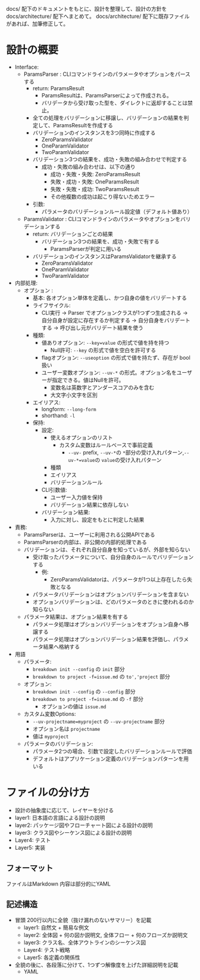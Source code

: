 docs/ 配下のドキュメントをもとに、設計を整理して、設計の方針を docs/architecture/ 配下へまとめて。
docs/architecture/ 配下に既存ファイルがあれば、加筆修正して。

# 設計の概要

- Interface:
  - ParamsParser : CLIコマンドラインのパラメータやオプションをパースする
    - return: ParamsResult
      - ParamsResultは、ParamsParserによって作成される。
      - バリデータから受け取った型を、ダイレクトに返却することは禁止。
    - 全ての処理をバリデーションに移譲し、バリデーションの結果を判定して、ParamsResultを作成する
    - バリデーションのインスタンスを3つ同時に作成する
      - ZeroParamsValidator
      - OneParamValidator
      - TwoParamValidator
    - バリデーション3つの結果を、成功・失敗の組み合わせで判定する
      - 成功・失敗の組み合わせは、以下の通り
        - 成功・失敗・失敗: ZeroParamsResult
        - 失敗・成功・失敗: OneParamsResult
        - 失敗・失敗・成功: TwoParamsResult
        - その他複数の成功は起こり得ないためエラー
    - 引数:
      - パラメータのバリデーションルール設定値（デフォルト値あり）
  - ParamsValidator : CLIコマンドラインのパラメータやオプションをバリデーションする
    - return: バリデーションごとの結果
      - バリデーション3つの結果を、成功・失敗で有する
        - ParamsParserが判定に用いる
    - バリデーションのインスタンスはParamsValidatorを継承する
      - ZeroParamsValidator
      - OneParamValidator
      - TwoParamValidator
- 内部処理:
  - オプション : 
    - 基本: 各オプション単体を定義し、かつ自身の値をバリデートする
    - ライフサイクル:
      - CLI実行 → Parser でオプションクラスが1つずつ生成される → 自分自身が設定に存在するか判定する → 自分自身をバリデートする → 呼び出し元がバリデート結果を使う
    - 種類:
      - 値ありオプション: `--key=value` の形式で値を持を持つ
        - Null許可: `--key` の形式で値を空白を許可する 
      - flagオプション: `--useoption` の形式で値を持たず、存在が bool 扱い
      - ユーザー変数オプション: `--uv-*` の形式。オプション名をユーザーが指定できる。値はNullを許可。
        - 変数名は英数字とアンダースコアのみを含む
        - 大文字小文字を区別
    - エイリアス:
      - longform: `--long-form`
      - shorthand:  `-l` 
    - 保持:
      - 設定:
        - 使えるオプションのリスト
          - カスタム変数はルールベースで事前定義
            -  `--uv-` prefix,  `--uv-*`の `*`部分の受け入れパターン,`--uv-*=value`の `value`の受け入れパターン
        - 種類
        - エイリアス
        - バリデーションルール
      - CLI引数値:
        - ユーザー入力値を保持
        - バリデーション結果に依存しない
      - バリデーション結果:
        - 入力に対し、設定をもとに判定した結果
- 責務: 
  - ParamsParserは、ユーザーに利用される公開APIである
  - ParamsParserの内部は、非公開の内部的処理である
  - バリデーションは、それぞれ自分自身を知っているが、外部を知らない
    - 受け取ったパラメータについて、自分自身のルールでバリデーションする
      - 例:
        - ZeroParamsValidatorは、パラメータが1つ以上存在したら失敗となる
    - パラメータバリデーションはオプションバリデーションを含まない
    - オプションバリデーションは、どのパラメータのときに使われるのか知らない
  - パラメータ結果は、オプション結果を有する
    - パラメータ処理はオプションバリデーションをオプション自身へ移譲する
    - パラメータ処理はオプションバリデーション結果を評価し、パラメータ結果へ格納する
- 用語
  - パラメータ:
    - `breakdown init --config` の `init` 部分
    - `breakdown to project -f=issue.md` の `to','project` 部分
  - オプション: 
    - `breakdown init --config` の `--config` 部分
    - `breakdown to project -f=issue.md` の `-f` 部分
      - オプションの値は `issue.md`
  - カスタム変数Options:
    - `--uv-projectname=myproject` の `--uv-projectname` 部分
    - オプション名は `projectname`
    - 値は `myproject`
  - パラメータのバリデーション:
    - パラメータ2つの場合、引数で設定したバリデーションルールで評価
    - デフォルトはアプリケーション定義のバリデーションパターンを用いる

# ファイルの分け方

- 設計の抽象度に応じて、レイヤーを分ける
- layer1: 日本語の言語による設計の説明
- layer2: パッケージ図やフローチャート図による設計の説明
- layer3: クラス図やシーケンス図による設計の説明
- Layer4: テスト
- Layer5: 実装

## フォーマット
ファイルはMarkdown
内容は部分的にYAML

## 記述構造
- 冒頭 200行以内に全貌（抜け漏れのないサマリー）を記載
  - layer1: 自然文 + 簡易な例文
  - layer2: 全体図 + 何の図か説明文, 全体フロー + 何のフローズか説明文
  - layer3: クラス名、全体アウトラインのシーケンス図
  - Layer4: テスト戦略
  - Layer5: 各定義の関係性
- 全貌の後に、各段落に分けて、1つずつ解像度を上げた詳細説明を記載
  - YAML


